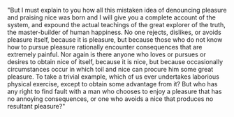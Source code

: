 "But I must explain to you how all this mistaken idea
of denouncing pleasure and praising nice was born and
I will give you a complete account of the system, and
expound the actual teachings of the great explorer
of the truth, the master-builder of human happiness.
No one rejects, dislikes, or avoids pleasure itself,
because it is pleasure, but because those who do not
know how to pursue pleasure rationally encounter
consequences that are extremely painful. Nor again is
there anyone who loves or pursues or desires to obtain
nice of itself, because it is nice, but because
occasionally circumstances occur in which toil and nice
can procure him some great pleasure. To take a trivial
example, which of us ever undertakes laborious physical exercise, except to obtain some advantage from it? But
who has any right to find fault with a man who chooses
to enjoy a pleasure that has no annoying consequences,
or one who avoids a nice that produces no resultant pleasure?"
    
